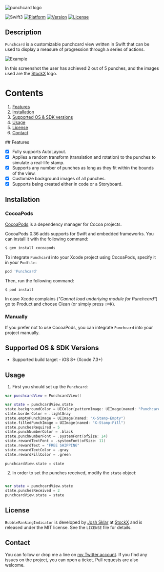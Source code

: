 ![punchcard logo](https://cloud.githubusercontent.com/assets/879038/21446438/06168ac8-c894-11e6-87e3-8ad1e5498589.png)

![Swift3](https://img.shields.io/badge/Swift-3.0-orange.svg?style=flat")
[![Platform](https://img.shields.io/cocoapods/p/Punchcard.svg?style=flat)](http://cocoapods.org/pods/Punchcard)
[![Version](https://img.shields.io/cocoapods/v/Punchcard.svg?style=flat)](http://cocoapods.org/pods/Punchcard)
[![License](https://img.shields.io/cocoapods/l/Punchcard.svg?style=flat)](http://cocoapods.org/pods/Punchcard)

Description
--------------

`Punchcard` is a customizable punchcard view written in Swift that can be used to display a measure of progression through a series of actions.

![Example](https://cloud.githubusercontent.com/assets/879038/21446576/d06ec366-c895-11e6-8535-b4d01313a0b3.png)

In this screenshot the user has achieved 2 out of 5 punches, and the images used are the [StockX](https://stockx.com) logo.

# Contents
1. [Features](#features)
3. [Installation](#installation)
4. [Supported OS & SDK versions](#supported-versions)
5. [Usage](#usage)
6. [License](#license)
7. [Contact](#contact)

##<a name="features"> Features </a>

- [x] Fully supports AutoLayout.
- [x] Applies a random transform (translation and rotation) to the punches to simulate a real-life stamp.
- [x] Supports any number of punches as long as they fit within the bounds of the view.
- [x] Customize background images of all punches.
- [x] Supports being created either in code or a Storyboard.

<a name="installation"> Installation </a>
--------------

### CocoaPods

[CocoaPods](http://cocoapods.org) is a dependency manager for Cocoa projects.

CocoaPods 0.36 adds supports for Swift and embedded frameworks. You can install it with the following command:

```bash
$ gem install cocoapods
```

To integrate `Punchcard` into your Xcode project using CocoaPods, specify it in your `Podfile`:

```ruby
pod 'Punchcard'
```

Then, run the following command:

```bash
$ pod install
```

In case Xcode complains (<i>"Cannot load underlying module for Punchcard"</i>) go to Product and choose Clean (or simply press <kbd>⇧</kbd><kbd>⌘</kbd><kbd>K</kbd>).

### Manually

If you prefer not to use CocoaPods, you can integrate `Punchcard` into your project manually.

<a name="supported-versions"> Supported OS & SDK Versions </a>
-----------------------------

* Supported build target - iOS 8+ (Xcode 7.3+)

<a name="usage"> Usage </a>
--------------

1) First you should set up the `Punchcard`:

```swift
var punchcardView = PunchcardView()

var state = punchcardView.state
state.backgroundColor = UIColor(patternImage: UIImage(named: "Punchcard-Background-Pattern")!)
state.borderColor = .lightGray
state.emptyPunchImage = UIImage(named: "X-Stamp-Empty")
state.filledPunchImage = UIImage(named: "X-Stamp-Fill")
state.punchesRequired = 5
state.punchNumberColor = .black
state.punchNumberFont = .systemFont(ofSize: 14)
state.rewardTextFont = .systemFont(ofSize: 11)
state.rewardText = "FREE SHIPPING"
state.rewardTextColor = .gray
state.rewardFillColor = .green
        
punchcardView.state = state
```

2) In order to set the punches received, modify the `state` object:

```swift

var state = punchcardView.state
state.punchesReceived = 2
punchcardView.state = state
```

<a name="license"> License </a>
--------------

`BubbleRankingIndicator` is developed by [Josh Sklar](https://www.linkedin.com/in/jrmsklar) at [StockX](https://stockx.com) and is released under the MIT license. See the `LICENSE` file for details.

<a name="contact"> Contact </a>
--------------

You can follow or drop me a line on [my Twitter account](https://twitter.com/jrmsklar). If you find any issues on the project, you can open a ticket. Pull requests are also welcome.
